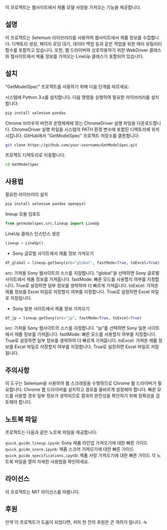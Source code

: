이 프로젝트는 웹사이트에서 제품 모델 사양을 가져오는 기능을 제공합니다.

## 설명
이 프로젝트는 Selenium 라이브러리를 사용하여 웹사이트에서 제품 정보를 수집합니다. 
디렉토리 생성, 페이지 로딩 대기, 데이터 백업 등과 같은 작업을 위한 여러 유틸리티 함수를 포함하고 있습니다. 
또한, 웹 드라이버와 상호작용하기 위한 WebDriver 클래스와 웹사이트에서 제품 정보를 가져오는 LineUp 클래스가 포함되어 있습니다.

## 설치
"GetModelSpec" 프로젝트를 사용하기 위해 다음 단계를 따르세요:

시스템에 Python 3.x를 설치합니다.
다음 명령을 실행하여 필요한 라이브러리를 설치합니다:
```python
pip install selenium pandas
```
Chrome 브라우저 버전과 운영체제에 맞는 ChromeDriver 실행 파일을 다운로드합니다.
ChromeDriver 실행 파일을 시스템의 PATH 환경 변수에 포함된 디렉토리에 위치시킵니다.
GitHub에서 "GetModelSpec" 프로젝트 저장소를 클론합니다:
```bash
git clone https://github.com/your-username/GetModelSpec.git
```
프로젝트 디렉토리로 이동합니다:
```bash
cd GetModelSpec
```

## 사용법
필요한 라이브러리 설치
```bash
pip install selenium pandas openpyxl
```
lineup 모듈 임포트
```python
from getmodelspec.src.lineup import LineUp
```
LineUp 클래스 인스턴스 생성
```python
lineup = LineUp()
```
- Sony 글로벌 사이트에서 제품 정보 가져오기
```python
df_global = lineup.getSony(src="global", fastMode=True, toExcel=True)
```
src: 가져올 Sony 웹사이트의 소스를 지정합니다. "global"을 선택하면 Sony 글로벌 사이트에서 제품 정보를 가져옵니다.
fastMode: 빠른 모드를 사용할지 여부를 지정합니다. True로 설정하면 일부 정보를 생략하여 더 빠르게 가져옵니다.
toExcel: 가져온 제품 정보를 Excel 파일로 저장할지 여부를 지정합니다. True로 설정하면 Excel 파일로 저장됩니다.

- Sony 일본 사이트에서 제품 정보 가져오기
```python
df_jp = lineup.getSony(src="jp", fastMode=True, toExcel=True)
```
src: 가져올 Sony 웹사이트의 소스를 지정합니다. "jp"를 선택하면 Sony 일본 사이트에서 제품 정보를 가져옵니다.
fastMode: 빠른 모드를 사용할지 여부를 지정합니다. True로 설정하면 일부 정보를 생략하여 더 빠르게 가져옵니다.
toExcel: 가져온 제품 정보를 Excel 파일로 저장할지 여부를 지정합니다. True로 설정하면 Excel 파일로 저장됩니다.

## 주의사항
이 도구는 Selenium을 사용하여 웹 스크래핑을 수행하므로 Chrome 웹 드라이버가 필요합니다. Chrome 웹 드라이버를 설치하고 경로를 올바르게 설정해야 합니다.
빠른 모드를 사용할 경우 일부 정보가 생략되므로 결과의 완전성을 확인하기 위해 정확성을 검토해야 합니다.

## 노트북 파일
프로젝트는 다음과 같은 노트북 파일을 제공합니다:

`quick_guide_lineup.ipynb`: Sony 제품 라인업 가져오기에 대한 빠른 가이드
`quick_guide_score.ipynb`: 제품 스코어 가져오기에 대한 빠른 가이드
`quick_guide_specifications.ipyn`b: 제품 사양 가져오기에 대한 빠른 가이드
각 노트북 파일을 열어 자세한 사용법을 확인하세요.

## 라이선스
이 프로젝트는 MIT 라이선스를 따릅니다.

## 후원
만약 이 프로젝트가 도움이 되었다면, 커피 한 잔의 후원은 큰 격려가 됩니다. ☕️

